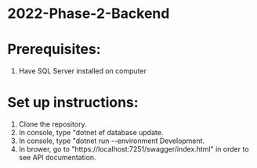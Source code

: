 # 2022-Phase-2-Backend


# Prerequisites:

1. Have SQL Server installed on computer

# Set up instructions:

1. Clone the repository.
2. In console, type "dotnet ef database update.
3. In console, type "dotnet run --environment Development.
4. In brower, go to "https://localhost:7251/swagger/index.html" in order to see API documentation.
